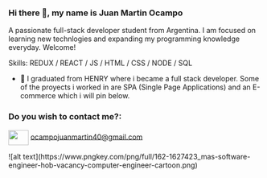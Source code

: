 ### Hi there 👋, my name is Juan Martin Ocampo



A passionate full-stack developer student from Argentina. I am focused on learning new technlogies and expanding my programming knowledge everyday. Welcome!

Skills: REDUX / REACT / JS / HTML / CSS / NODE / SQL

- 🔭 I graduated from HENRY where i became a full stack developer.
Some of the proyects i worked in are SPA (Single Page Applications) and an E-commerce which i will pin below.



<h3 align="left">Do you wish to contact me?:</h3>
<p align="left">
 

 <a href="https://www.linkedin.com/in/juan-martin-ocampo/" target="blank"><img align="center" src="https://cdn.jsdelivr.net/npm/simple-icons@3.0.1/icons/linkedin.svg" alt="" height="30" width="40" /></a>
 ocampojuanmartin40@gmail.com

</p>
![alt text](https://www.pngkey.com/png/full/162-1627423_mas-software-engineer-hob-vacancy-computer-engineer-cartoon.png)
